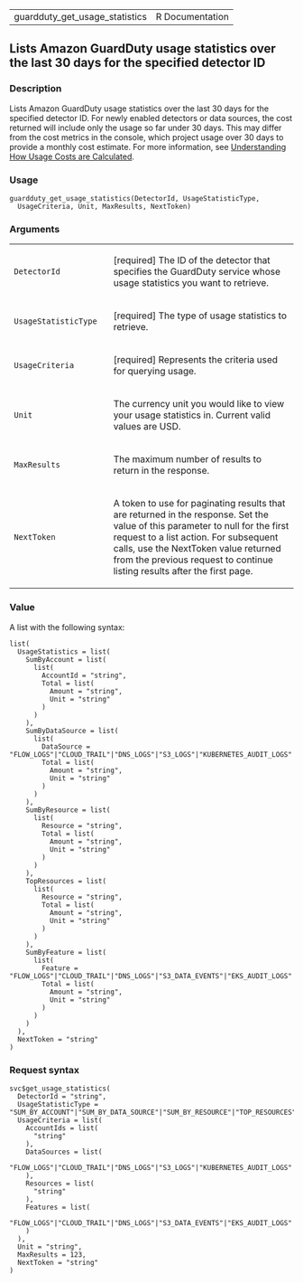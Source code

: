 <table style="width: 100%;">
<tbody>
<tr class="odd">
<td>guardduty_get_usage_statistics</td>
<td style="text-align: right;">R Documentation</td>
</tr>
</tbody>
</table>

## Lists Amazon GuardDuty usage statistics over the last 30 days for the specified detector ID

### Description

Lists Amazon GuardDuty usage statistics over the last 30 days for the
specified detector ID. For newly enabled detectors or data sources, the
cost returned will include only the usage so far under 30 days. This may
differ from the cost metrics in the console, which project usage over 30
days to provide a monthly cost estimate. For more information, see
[Understanding How Usage Costs are
Calculated](https://docs.aws.amazon.com/guardduty/latest/ug/monitoring_costs.html#usage-calculations).

### Usage

    guardduty_get_usage_statistics(DetectorId, UsageStatisticType,
      UsageCriteria, Unit, MaxResults, NextToken)

### Arguments

<table>
<colgroup>
<col style="width: 35%" />
<col style="width: 65%" />
</colgroup>
<tbody>
<tr class="odd">
<td><code
id="guardduty_get_usage_statistics_:_DetectorId">DetectorId</code></td>
<td><p>[required] The ID of the detector that specifies the GuardDuty
service whose usage statistics you want to retrieve.</p></td>
</tr>
<tr class="even">
<td><code
id="guardduty_get_usage_statistics_:_UsageStatisticType">UsageStatisticType</code></td>
<td><p>[required] The type of usage statistics to retrieve.</p></td>
</tr>
<tr class="odd">
<td><code
id="guardduty_get_usage_statistics_:_UsageCriteria">UsageCriteria</code></td>
<td><p>[required] Represents the criteria used for querying
usage.</p></td>
</tr>
<tr class="even">
<td><code id="guardduty_get_usage_statistics_:_Unit">Unit</code></td>
<td><p>The currency unit you would like to view your usage statistics
in. Current valid values are USD.</p></td>
</tr>
<tr class="odd">
<td><code
id="guardduty_get_usage_statistics_:_MaxResults">MaxResults</code></td>
<td><p>The maximum number of results to return in the response.</p></td>
</tr>
<tr class="even">
<td><code
id="guardduty_get_usage_statistics_:_NextToken">NextToken</code></td>
<td><p>A token to use for paginating results that are returned in the
response. Set the value of this parameter to null for the first request
to a list action. For subsequent calls, use the NextToken value returned
from the previous request to continue listing results after the first
page.</p></td>
</tr>
</tbody>
</table>

### Value

A list with the following syntax:

    list(
      UsageStatistics = list(
        SumByAccount = list(
          list(
            AccountId = "string",
            Total = list(
              Amount = "string",
              Unit = "string"
            )
          )
        ),
        SumByDataSource = list(
          list(
            DataSource = "FLOW_LOGS"|"CLOUD_TRAIL"|"DNS_LOGS"|"S3_LOGS"|"KUBERNETES_AUDIT_LOGS"|"EC2_MALWARE_SCAN",
            Total = list(
              Amount = "string",
              Unit = "string"
            )
          )
        ),
        SumByResource = list(
          list(
            Resource = "string",
            Total = list(
              Amount = "string",
              Unit = "string"
            )
          )
        ),
        TopResources = list(
          list(
            Resource = "string",
            Total = list(
              Amount = "string",
              Unit = "string"
            )
          )
        ),
        SumByFeature = list(
          list(
            Feature = "FLOW_LOGS"|"CLOUD_TRAIL"|"DNS_LOGS"|"S3_DATA_EVENTS"|"EKS_AUDIT_LOGS"|"EBS_MALWARE_PROTECTION"|"RDS_LOGIN_EVENTS"|"LAMBDA_NETWORK_LOGS"|"EKS_RUNTIME_MONITORING",
            Total = list(
              Amount = "string",
              Unit = "string"
            )
          )
        )
      ),
      NextToken = "string"
    )

### Request syntax

    svc$get_usage_statistics(
      DetectorId = "string",
      UsageStatisticType = "SUM_BY_ACCOUNT"|"SUM_BY_DATA_SOURCE"|"SUM_BY_RESOURCE"|"TOP_RESOURCES"|"SUM_BY_FEATURES",
      UsageCriteria = list(
        AccountIds = list(
          "string"
        ),
        DataSources = list(
          "FLOW_LOGS"|"CLOUD_TRAIL"|"DNS_LOGS"|"S3_LOGS"|"KUBERNETES_AUDIT_LOGS"|"EC2_MALWARE_SCAN"
        ),
        Resources = list(
          "string"
        ),
        Features = list(
          "FLOW_LOGS"|"CLOUD_TRAIL"|"DNS_LOGS"|"S3_DATA_EVENTS"|"EKS_AUDIT_LOGS"|"EBS_MALWARE_PROTECTION"|"RDS_LOGIN_EVENTS"|"LAMBDA_NETWORK_LOGS"|"EKS_RUNTIME_MONITORING"
        )
      ),
      Unit = "string",
      MaxResults = 123,
      NextToken = "string"
    )
